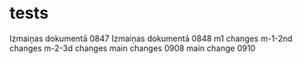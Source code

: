 # tests
Izmaiņas dokumentā 0847
Izmaiņas dokumentā 0848
m1 changes
m-1-2nd changes
m-2-3d changes
main changes 0908
main change 0910